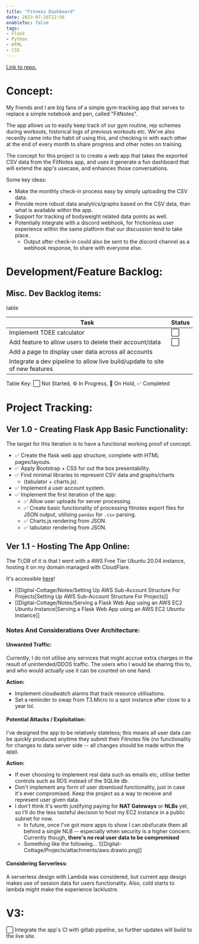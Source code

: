 ```yaml
---
title: "Fitness Dashboard"
date: 2023-07-26T22:56
enableToc: false
tags:
- Flask
- Python
- HTML
- CSS
---
```

[Link to repo.](https://github.com/Blamechance/fitness-dashboard)
# Concept: 
My friends and I are big fans of a simple gym-tracking app that serves to replace a simple notebook and pen, called "FitNotes". 

The app allows us to easily keep track of our gym routine, rep schemes during workouts, historical logs of previous workouts etc. We've also recently came into the habit of using this, and checking in with each other at the end of every month to share progress and other notes on training. 

The concept for this project is to create a web app that takes the exported CSV data from the FitNotes app, and uses it generate a fun dashboard that will extend the app's usecase, and enhances those conversations. 

Some key ideas: 
- Make the monthly check-in process easy by simply uploading the CSV data. 
- Provide more robust data analytics/graphs based on the CSV data, than what is available within the app. 
- Support for tracking of bodyweight related data points as well. 
- Potentially integrate with a discord webhook, for frictionless user experience within the same platform that our discussion tend to take place.
	- Output after check-in could also be sent to the discord channel as a webhook response, to share with everyone else. 

# Development/Feature Backlog: 

## Misc. Dev Backlog items: 
table

| Task                                                                        | Status |
| --------------------------------------------------------------------------- | ------ |
| Implement TDEE calculator                                                   | ⬜      |
| Add feature to allow users to delete their account/data                     | ⬜      |
| Add a page to display user data across all accounts                         |        |
| Integrate a dev pipeline to allow live build/update to site of new features |        |
Table Key: ⬜ Not Started, ⚙️ In Progress, 🚧 On Hold, ✅ Completed

# Project Tracking:

## Ver 1.0 - Creating Flask App Basic Functionality:
The target for this iteration is to have a functional working proof of concept. 

- ✅  Create the flask web app structure, complete with HTML pages/layouts. 
- ✅  Apply Bootstrap + CSS for out the box presentability. 
- ✅   Find minimal libraries to represent CSV data and graphs/charts
	- (tabulator + charts.js). 
- ✅  Implement a user account system. 
- ✅  Implement the first iteration of the app:
	- ✅  Allow user uploads for server processing. 
	- ✅   Create basic functionality of processing fitnotes export files for JSON output, utilising `pandas` for `.csv` parsing. 
	- ✅  Charts.js rendering from JSON. 
	- ✅  tabulator rendering from JSON. 


## Ver 1.1 - Hosting The App Online:
The Tl;DR of it is that I went with a AWS Free Tier Ubuntu 20.04 instance, hosting it on my domain managed with CloudFlare. 

It's accessible [here](https://fitness-dashboard.tcao.dev/login)!

- [[Digital-Cottage/Notes/Setting Up AWS Sub-Account Structure For Projects|Setting Up AWS Sub-Account Structure For Projects]]
- [[Digital-Cottage/Notes/Serving a Flask Web App using an AWS EC2 Ubuntu Instance|Serving a Flask Web App using an AWS EC2 Ubuntu Instance]]

### Notes And Considerations Over Architecture: 
#### Unwanted Traffic: 
Currently, I do not utilise any services that might accrue extra charges in the result of unintended/DDOS traffic. The users who I would be sharing this to, and who would actually use it can be counted on one hand. 

**Action:**
- Implement cloudwatch alarms that track resource utilisations. 
- Set a reminder to swap from T3.Micro to a spot instance after close to a year lol. 
#### Potential Attacks / Exploitation:
I've designed the app to be relatively stateless; this means all user data can be quickly produced anytime they submit their Fitnotes file (no functionality for changes to data server side -- all changes should be made within the app). 

**Action:**
- If ever choosing to implement real data such as emails etc, utilise better controls such as RDS instead of the SQLite db. 
- Don't implement any form of user *download* functionality, just in case it's ever compromised. Keep the project as a way to receive and represent user given data.  
- I don't think it's worth justifying paying for **NAT Gateways** or **NLBs** yet, so I'll do the less tasteful decision to host my EC2 instance in a public subnet for now. 
	- In future, once I've got more apps to show I can obsfucate them all behind a single NLB -- especially when security is a higher concern. Currently though, **there's no real user data to be compromised**
	- Something like the following... 
		![[Digital-Cottage/Projects/attachments/aws.drawio.png]]
#### Considering Serverless:
A serverless design with Lambda was considered, but current app design makes use of session data for users functionality. Also, cold starts to lambda might make the experience lacklustre. 
# V3: 
⬜ Integrate the app's CI with gitlab pipeline, so further updates will build to the live site. 

